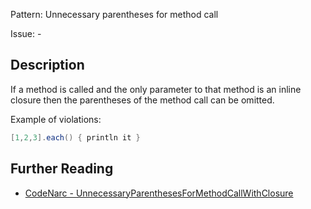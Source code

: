 Pattern: Unnecessary parentheses for method call

Issue: -

## Description

If a method is called and the only parameter to that method is an inline closure then the parentheses of the method call can be omitted.

Example of violations:

``` groovy
[1,2,3].each() { println it }
```

## Further Reading

* [CodeNarc - UnnecessaryParenthesesForMethodCallWithClosure](http://codenarc.sourceforge.net/codenarc-rules-unnecessary.html#UnnecessaryParenthesesForMethodCallWithClosure)